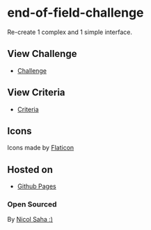 # end-of-field-challenge

Re-create 1 complex and 1 simple interface.

## View Challenge
- [Challenge](https://github.com/becodeorg/gnt-yu-3-21/tree/master/1.The-Field/5.End-of-Field/2.End-of-Field-Challenge)

## View Criteria
- [Criteria](https://github.com/becodeorg/gnt-yu-3-21/blob/master/1.The-Field/5.End-of-Field/2.End-of-Field-Challenge/Criteria.md)

## Icons
Icons made by  [Flaticon](https://www.flaticon.com/authors/pixel-perfect)

## Hosted on 
- [Github Pages](https://nicolsaha.github.io/end-of-field-challenge/)

### Open Sourced

By [Nicol Saha :)](https://github.com/NicolSaha)
